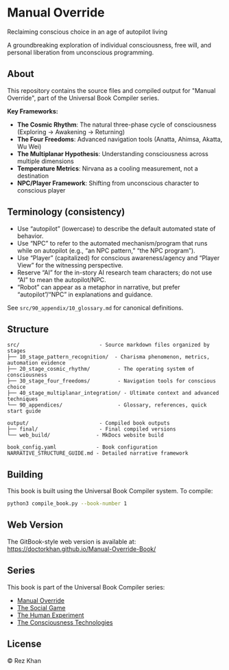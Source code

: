 # Manual Override

Reclaiming conscious choice in an age of autopilot living

A groundbreaking exploration of individual consciousness, free will, and personal liberation from unconscious programming.

## About

This repository contains the source files and compiled output for "Manual Override", part of the Universal Book Compiler series.

**Key Frameworks:**
- **The Cosmic Rhythm**: The natural three-phase cycle of consciousness (Exploring → Awakening → Returning)
- **The Four Freedoms**: Advanced navigation tools (Anatta, Ahimsa, Akatta, Wu Wei)
- **The Multiplanar Hypothesis**: Understanding consciousness across multiple dimensions
- **Temperature Metrics**: Nirvana as a cooling measurement, not a destination
- **NPC/Player Framework**: Shifting from unconscious character to conscious player

## Terminology (consistency)

- Use “autopilot” (lowercase) to describe the default automated state of behavior.
- Use “NPC” to refer to the automated mechanism/program that runs while on autopilot (e.g., “an NPC pattern,” “the NPC program”).
- Use “Player” (capitalized) for conscious awareness/agency and “Player View” for the witnessing perspective.
- Reserve “AI” for the in-story AI research team characters; do not use “AI” to mean the autopilot/NPC.
- “Robot” can appear as a metaphor in narrative, but prefer “autopilot”/“NPC” in explanations and guidance.

See `src/90_appendix/10_glossary.md` for canonical definitions.

## Structure
```
src/                          - Source markdown files organized by stages
├── 10_stage_pattern_recognition/  - Charisma phenomenon, metrics, automation evidence
├── 20_stage_cosmic_rhythm/         - The operating system of consciousness
├── 30_stage_four_freedoms/         - Navigation tools for conscious choice
├── 40_stage_multiplanar_integration/ - Ultimate context and advanced techniques
└── 90_appendices/                  - Glossary, references, quick start guide

output/                       - Compiled book outputs
├── final/                    - Final compiled versions
└── web_build/               - MkDocs website build

book_config.yaml             - Book configuration
NARRATIVE_STRUCTURE_GUIDE.md - Detailed narrative framework
```

## Building

This book is built using the Universal Book Compiler system. To compile:

```bash
python3 compile_book.py --book-number 1
```

## Web Version

The GitBook-style web version is available at: https://doctorkhan.github.io/Manual-Override-Book/

## Series

This book is part of the Universal Book Compiler series:
- [Manual Override](https://github.com/DoctorKhan/Manual-Override-Book)
- [The Social Game](https://github.com/DoctorKhan/The-Social-Game-Book)  
- [The Human Experiment](https://github.com/DoctorKhan/The-Human-Experiment-Book)
- [The Consciousness Technologies](https://github.com/DoctorKhan/The-Consciousness-Technologies-Book)

## License

© Rez Khan
